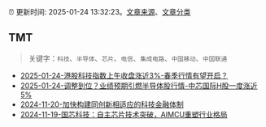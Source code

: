 :alarm_clock: 更新时间: 2025-01-24 13:32:23。[文章来源](/README.md)、[文章分类](/TAGS.md)

## TMT


> 关键字：`科技`、`半导体`、`芯片`、`电信`、`集成电路`、`中国移动`、`中国联通`



- [2025-01-24-港股科技指数上午收盘涨近3%-春季行情有望开启？](https://www.cls.cn/detail/1928951) 
- [2025-01-24-调整到位？业绩预期引燃半导体股行情-中芯国际H股一度涨近5%](https://www.cls.cn/detail/1928875) 
- [2024-11-20-加快构建同创新相适应的科技金融体制](https://xueqiu.com/9193403816/313561745) 
- [2024-11-19-国芯科技：自主芯片技术突破，AIMCU重塑行业格局](https://xueqiu.com/8151841495/313402043) 
